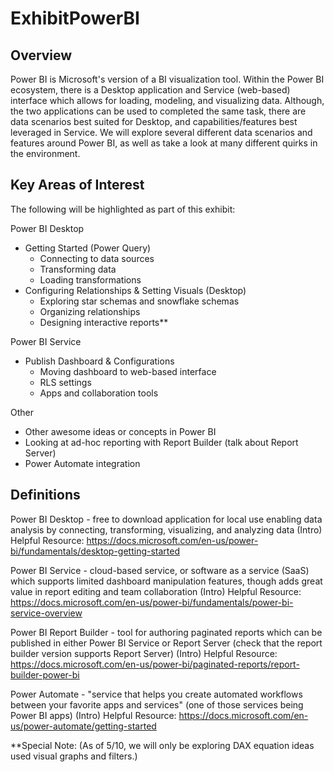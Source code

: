 # ExhibitPowerBI

## Overview

Power BI is Microsoft's version of a BI visualization tool. Within the Power BI ecosystem, there is a Desktop application and Service (web-based) interface which allows for loading, modeling, and visualizing data. Although, the two applications can be used to completed the same task, there are data scenarios best suited for Desktop, and capabilities/features best leveraged in Service. We will explore several different data scenarios and features around Power BI, as well as take a look at many different quirks in the environment.

## Key Areas of Interest

The following will be highlighted as part of this exhibit:

Power BI Desktop
* Getting Started (Power Query)
  * Connecting to data sources
  * Transforming data
  * Loading transformations
* Configuring Relationships & Setting Visuals (Desktop)
  * Exploring star schemas and snowflake schemas
  * Organizing relationships
  * Designing interactive reports**

Power BI Service
* Publish Dashboard & Configurations
  * Moving dashboard to web-based interface
  * RLS settings
  * Apps and collaboration tools

Other
* Other awesome ideas or concepts in Power BI
* Looking at ad-hoc reporting with Report Builder (talk about Report Server)
* Power Automate integration

## Definitions

Power BI Desktop - free to download application for local use enabling data analysis by connecting, transforming, visualizing, and analyzing data
  (Intro) Helpful Resource: https://docs.microsoft.com/en-us/power-bi/fundamentals/desktop-getting-started

Power BI Service - cloud-based service, or software as a service (SaaS) which supports limited dashboard manipulation features, though adds great value in report editing and team collaboration
  (Intro) Helpful Resource: https://docs.microsoft.com/en-us/power-bi/fundamentals/power-bi-service-overview

Power BI Report Builder - tool for authoring paginated reports which can be published in either Power BI Service or Report Server (check that the report builder version supports Report Server)
  (Intro) Helpful Resource: https://docs.microsoft.com/en-us/power-bi/paginated-reports/report-builder-power-bi
  
Power Automate - "service that helps you create automated workflows between your favorite apps and services" (one of those services being Power BI apps)
  (Intro) Helpful Resource: https://docs.microsoft.com/en-us/power-automate/getting-started

**Special Note: (As of 5/10, we will only be exploring DAX equation ideas used visual graphs and filters.)

